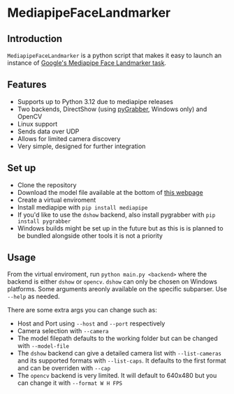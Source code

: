 # MediapipeFaceLandmarker
## Introduction
`MediapipeFaceLandmarker` is a python script that makes it easy to launch an instance of [Google's Mediapipe Face Landmarker task](%5Benter%20link%20description%20here%5D%28https://ai.google.dev/edge/mediapipe/solutions/vision/face_landmarker%29).
## Features
- Supports up to Python 3.12 due to mediapipe releases
- Two backends, DirectShow (using [pyGrabber](https://github.com/bunkahle/pygrabber), Windows only) and OpenCV
- Linux support
- Sends data over UDP
- Allows for limited camera discovery
- Very simple, designed for further integration
## Set up
- Clone the repository
- Download the model file available at the bottom of [this webpage](https://ai.google.dev/edge/mediapipe/solutions/vision/face_landmarker)
- Create a virtual enviroment
- Install mediapipe with `pip install mediapipe`
- If you'd like to use the `dshow` backend, also install pygrabber with `pip install pygrabber`
- Windows builds might be set up in the future but as this is is planned to be bundled alongside other tools it is not a priority
## Usage
From the virtual enviroment, run `python main.py <backend>` where the backend is either `dshow` or `opencv`. `dshow` can only be chosen on Windows platforms. Some arguments areonly available on the specific subparser. Use `--help` as needed.

There are some extra args you can change such as:

- Host and Port using `--host` and `--port` respectively
- Camera selection with `--camera` 
- The model filepath defaults to the working folder but can be changed with `--model-file`
- The `dshow` backend can give a detailed camera list with `--list-cameras` and its supported formats with `--list-caps`. It defaults to the first format and can be overriden with `--cap`
- The `opencv` backend is very limited. It will default to 640x480 but you can change it with `--format W H FPS` 
